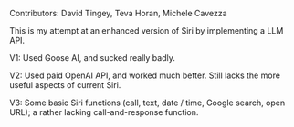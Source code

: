 Contributors: David Tingey, Teva Horan, Michele Cavezza

This is my attempt at an enhanced version of Siri by implementing a LLM API.

V1: Used Goose AI, and sucked really badly.

V2: Used paid OpenAI API, and worked much better. Still lacks the more useful aspects of current Siri.

V3: Some basic Siri functions (call, text, date / time, Google search, open URL); a rather lacking call-and-response function.
